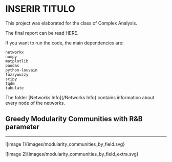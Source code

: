 # INSERIR TITULO

This project was elaborated for the class of Complex Analysis.

The final report can be read HERE.

If you want to run the code, the main dependencies are:

    networkx
    numpy
    matplotlib
    pandas
    python-louvain
    fuzzywuzzy
    scipy
    tqdm
    tabulate
    
The folder [Networks Info]{/Networks Info} contains information about every node of the networks.

## Greedy Modularity Communities with R&B parameter

---

![image 1]{images/modularity_communities_by_field.svg}

![image 2]{images/modularity_communities_by_field_extra.svg}